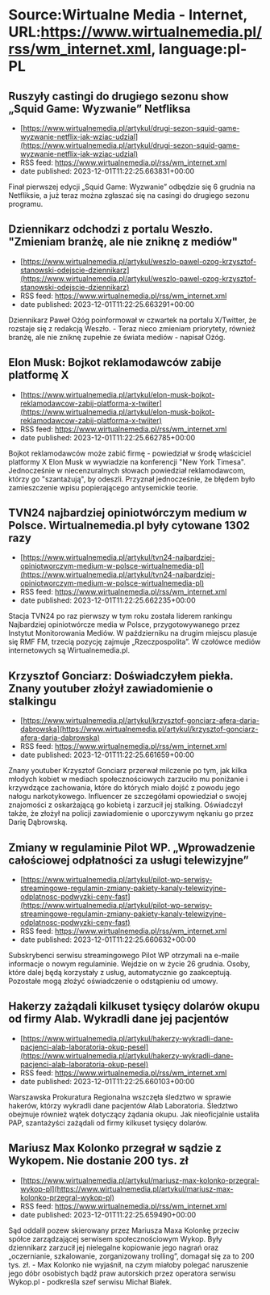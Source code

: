 # Source:Wirtualne Media - Internet, URL:https://www.wirtualnemedia.pl/rss/wm_internet.xml, language:pl-PL

## Ruszyły castingi do drugiego sezonu show „Squid Game: Wyzwanie” Netfliksa
 - [https://www.wirtualnemedia.pl/artykul/drugi-sezon-squid-game-wyzwanie-netflix-jak-wziac-udzial](https://www.wirtualnemedia.pl/artykul/drugi-sezon-squid-game-wyzwanie-netflix-jak-wziac-udzial)
 - RSS feed: https://www.wirtualnemedia.pl/rss/wm_internet.xml
 - date published: 2023-12-01T11:22:25.663831+00:00

Finał pierwszej edycji „Squid Game: Wyzwanie” odbędzie się 6 grudnia na Netfliksie, a już teraz można zgłaszać się na casingi do drugiego sezonu programu.

## Dziennikarz odchodzi z portalu Weszło. "Zmieniam branżę, ale nie zniknę z mediów"
 - [https://www.wirtualnemedia.pl/artykul/weszlo-pawel-ozog-krzysztof-stanowski-odejscie-dziennikarz](https://www.wirtualnemedia.pl/artykul/weszlo-pawel-ozog-krzysztof-stanowski-odejscie-dziennikarz)
 - RSS feed: https://www.wirtualnemedia.pl/rss/wm_internet.xml
 - date published: 2023-12-01T11:22:25.663291+00:00

Dziennikarz Paweł Ożóg poinformował w czwartek na portalu X/Twitter, że rozstaje się z redakcją Weszło. - Teraz nieco zmieniam priorytety, również branżę, ale nie zniknę zupełnie ze świata mediów - napisał Ożóg.

## Elon Musk: Bojkot reklamodawców zabije platformę X
 - [https://www.wirtualnemedia.pl/artykul/elon-musk-bojkot-reklamodawcow-zabij-platforma-x-twiiter](https://www.wirtualnemedia.pl/artykul/elon-musk-bojkot-reklamodawcow-zabij-platforma-x-twiiter)
 - RSS feed: https://www.wirtualnemedia.pl/rss/wm_internet.xml
 - date published: 2023-12-01T11:22:25.662785+00:00

Bojkot reklamodawców może zabić firmę - powiedział w środę właściciel platformy X Elon Musk w wywiadzie na konferencji "New York Timesa". Jednocześnie w niecenzuralnych słowach powiedział reklamodawcom, którzy go "szantażują", by odeszli. Przyznał jednocześnie, że błędem było zamieszczenie wpisu popierającego antysemickie teorie.

## TVN24 najbardziej opiniotwórczym medium w Polsce. Wirtualnemedia.pl były cytowane 1302 razy
 - [https://www.wirtualnemedia.pl/artykul/tvn24-najbardziej-opiniotworczym-medium-w-polsce-wirtualnemedia-pl](https://www.wirtualnemedia.pl/artykul/tvn24-najbardziej-opiniotworczym-medium-w-polsce-wirtualnemedia-pl)
 - RSS feed: https://www.wirtualnemedia.pl/rss/wm_internet.xml
 - date published: 2023-12-01T11:22:25.662235+00:00

Stacja TVN24 po raz pierwszy w tym roku została liderem rankingu Najbardziej opiniotwórcze media w Polsce, przygotowywanego przez Instytut Monitorowania Mediów. W październiku na drugim miejscu plasuje się RMF FM, trzecią pozycję zajmuje „Rzeczpospolita”. W czołówce mediów internetowych są Wirtualnemedia.pl.

## Krzysztof Gonciarz: Doświadczyłem piekła. Znany youtuber złożył zawiadomienie o stalkingu
 - [https://www.wirtualnemedia.pl/artykul/krzysztof-gonciarz-afera-daria-dabrowska](https://www.wirtualnemedia.pl/artykul/krzysztof-gonciarz-afera-daria-dabrowska)
 - RSS feed: https://www.wirtualnemedia.pl/rss/wm_internet.xml
 - date published: 2023-12-01T11:22:25.661659+00:00

Znany youtuber Krzysztof Gonciarz przerwał milczenie po tym, jak kilka młodych kobiet w mediach społecznościowych zarzuciło mu poniżanie i krzywdzące zachowania, które do których miało dojść z powodu jego nałogu narkotykowego. Influencer ze szczegółami opowiedział o swojej znajomości z oskarżającą go kobietą i zarzucił jej stalking. Oświadczył także, że złożył na policji zawiadomienie o uporczywym nękaniu go przez Darię Dąbrowską.

## Zmiany w regulaminie Pilot WP. „Wprowadzenie całościowej odpłatności za usługi telewizyjne”
 - [https://www.wirtualnemedia.pl/artykul/pilot-wp-serwisy-streamingowe-regulamin-zmiany-pakiety-kanaly-telewizyjne-odplatnosc-podwyzki-ceny-fast](https://www.wirtualnemedia.pl/artykul/pilot-wp-serwisy-streamingowe-regulamin-zmiany-pakiety-kanaly-telewizyjne-odplatnosc-podwyzki-ceny-fast)
 - RSS feed: https://www.wirtualnemedia.pl/rss/wm_internet.xml
 - date published: 2023-12-01T11:22:25.660632+00:00

Subskrybenci serwisu streamingowego Pilot WP otrzymali na e-maile informacje o nowym regulaminie. Wejdzie on w życie 26 grudnia. Osoby, które dalej będą korzystały z usług, automatycznie go zaakceptują. Pozostałe mogą złożyć oświadczenie o odstąpieniu od umowy.

## Hakerzy zażądali kilkuset tysięcy dolarów okupu od firmy Alab. Wykradli dane jej pacjentów
 - [https://www.wirtualnemedia.pl/artykul/hakerzy-wykradli-dane-pacjenci-alab-laboratoria-okup-pesel](https://www.wirtualnemedia.pl/artykul/hakerzy-wykradli-dane-pacjenci-alab-laboratoria-okup-pesel)
 - RSS feed: https://www.wirtualnemedia.pl/rss/wm_internet.xml
 - date published: 2023-12-01T11:22:25.660103+00:00

Warszawska Prokuratura Regionalna wszczęła śledztwo w sprawie hakerów, którzy wykradli dane pacjentów Alab Laboratoria. Śledztwo obejmuje również wątek dotyczący żądania okupu. Jak nieoficjalnie ustaliła PAP, szantażyści zażądali od firmy kilkuset tysięcy dolarów.

## Mariusz Max Kolonko przegrał w sądzie z Wykopem. Nie dostanie 200 tys. zł
 - [https://www.wirtualnemedia.pl/artykul/mariusz-max-kolonko-przegral-wykop-pl](https://www.wirtualnemedia.pl/artykul/mariusz-max-kolonko-przegral-wykop-pl)
 - RSS feed: https://www.wirtualnemedia.pl/rss/wm_internet.xml
 - date published: 2023-12-01T11:22:25.659490+00:00

Sąd oddalił pozew skierowany przez Mariusza Maxa Kolonkę przeciw spółce zarządzającej serwisem społecznościowym Wykop. Były dziennikarz zarzucił jej nielegalne kopiowanie jego nagrań oraz „oczernianie, szkalowanie, zorganizowany trolling”, domagał się za to 200 tys. zł. - Max Kolonko nie wyjaśnił, na czym miałoby polegać naruszenie jego dóbr osobistych bądź praw autorskich przez operatora serwisu Wykop.pl - podkreśla szef serwisu Michał Białek.

